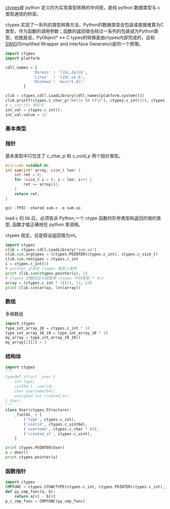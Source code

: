 



[ctypes](https://docs.python.org/3/library/ctypes.html)是 python 定义的为实现类型转换的中间层，是纯 python 数据类型与 c 类型通信的桥梁。

ctypes 实现了一系列的类型转换方法，Python的数据类型会包装或直接推算为C类型，作为函数的调用参数；函数的返回值也经过一系列的包装成为Python类型。也就是说，PyObject* <-> C types的转换是由ctypes内部完成的，这和[SWIG](https://github.com/swig/swig)(Simplified Wrapper and Interface Generator)是同一个原理。

```python
import ctypes
import platform

cdll_names = {
            'Darwin' : 'libc.dylib',
            'Linux'  : 'libc.so.6',
            'Windows': 'msvcrt.dll'
        }

clib = ctypes.cdll.LoadLibrary(cdll_names[platform.system()])
clib.printf(ctypes.c_char_p("Hello %d %f\n"), ctypes.c_int(15), ctypes.c_double(2.3))
# c_int(15) 等价于
int_val = ctypes.c_int();
int_val.value = 15
```

### 基本类型 ###



### 指针 ###

基本类型中只包含了 c_char_p 和 c_void_p 两个指针类型。

```c
#include <stddef.h>
int sum(int* array, size_t len) {
    int ret = 0;
    for (size_t i = 0; i < len; i++) {
        ret += array[i];
    }
    return ret;
}
```



```shell
gcc -fPIC -shared sum.c -o sum.so
```



load c 的 lib 后，必须告诉 Python,一个 ctype 函数的形参类型和返回的值的类型, 函数才能正确地在 python 里调用。

ctypes 规定，总是假设返回值为int。

```python
import ctypes
clib = ctypes.cdll.LoadLibrary("sum.so")
clib.sum.argtypes = (ctypes.POINTER(ctypes.c_int), ctypes.c_size_t)
clib.sum.restypes = ctypes.c_int
i = ctypes.c_int(5)
# pointer 必须在 ctypes 类型上使用
print clib.sum(ctypes.pointer(i), 1)
# ctypes 的数组定义就是用 ctypes 中的类型 * 大小
array = (ctypes.c_int * 3)(11, 12, 13)
print clib.sum(array, len(array))
```



### 数组 ###

多维数组

```python
import ctypes
type_int_array_10 = ctypes.c_int * 10
type_int_array_10_10 = type_int_array_10 * 10
my_array = type_int_array_10_10()
my_array[1][2] = 3
```



### 结构体 ###

```python
import ctypes
"""
typedef struct _user {
    int type;
    uint64_t  userid;
    char username[64];
    unsigned int created_at;
} User;
"""
class User(ctypes.Structure):
    _fields_ = [
        ('type', ctypes.c_int),
        ('userid', ctypes.c_uint64),
        ('username', ctypes.c_char * 64),
        ('created_at', ctypes.c_uint),
    ]

print ctypes.POINTER(User)
u = User()
print ctypes.pointer(u)
```



### 函数指针 ###

```python
import ctypes
CMPFUNC = ctypes.CFUNCTYPE(ctypes.c_int, ctypes.POINTER(ctypes.c_int), ctypes.POINTER(ctypes.c_int))
def py_cmp_func(a, b):
	return a[0] - b[0]
p_c_cmp_func = CMPFUNC(py_cmp_func)
```

